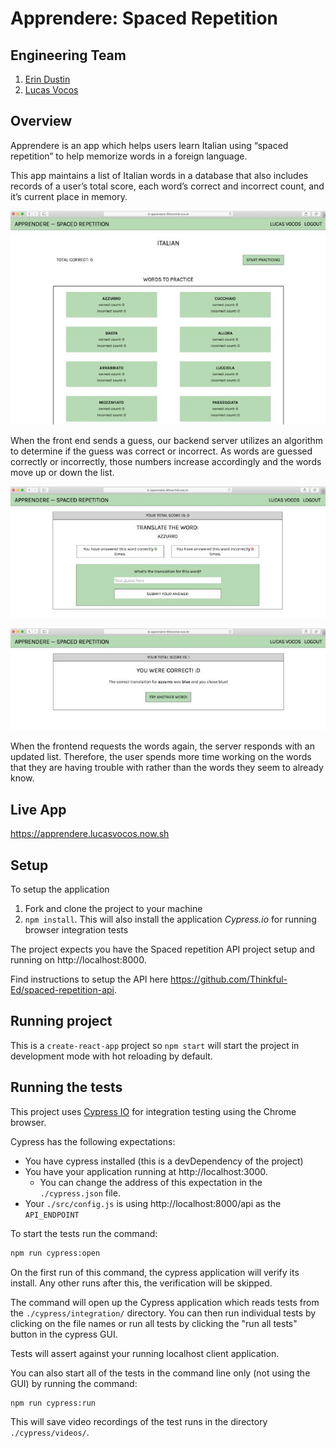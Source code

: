 # Apprendere: Spaced Repetition

## Engineering Team

1. [Erin Dustin](https://github.com/erincdustin)
2. [Lucas Vocos](https://github.com/lucasvocos)

## Overview

Apprendere is an app which helps users learn Italian using “spaced repetition” to help memorize words in a foreign language.

This app maintains a list of Italian words in a database that also includes records of a user’s total score, each word’s correct and incorrect count, and it’s current place in memory.

![Flashcard List](/src/images/flashcard-list.JPG "List of user flashcards")

When the front end sends a guess, our backend server utilizes an algorithm to determine if the guess was correct or incorrect. As words are guessed correctly or incorrectly, those numbers increase accordingly and the words move up or down the list.

![Flashcard Guess](/src/images/flashcard-guess.JPG "User sees success rate of guessing current word and is prompted for guess")

![Flashcard Response](/src/images/flashcard-response.JPG "App evaluates user answer and proceeds to next card")

When the frontend requests the words again, the server responds with an updated list. Therefore, the user spends more time working on the words that they are having trouble with rather than the words they seem to already know.

## Live App

https://apprendere.lucasvocos.now.sh

## Setup

To setup the application

1. Fork and clone the project to your machine
2. `npm install`. This will also install the application *Cypress.io* for running browser integration tests

The project expects you have the Spaced repetition API project setup and running on http://localhost:8000.

Find instructions to setup the API here https://github.com/Thinkful-Ed/spaced-repetition-api.

## Running project

This is a `create-react-app` project so `npm start` will start the project in development mode with hot reloading by default.

## Running the tests

This project uses [Cypress IO](https://docs.cypress.io) for integration testing using the Chrome browser.

Cypress has the following expectations:

- You have cypress installed (this is a devDependency of the project)
- You have your application running at http://localhost:3000.
  - You can change the address of this expectation in the `./cypress.json` file.
- Your `./src/config.js` is using http://localhost:8000/api as the `API_ENDPOINT`

To start the tests run the command:

```bash
npm run cypress:open
```

On the first run of this command, the cypress application will verify its install. Any other runs after this, the verification will be skipped.

The command will open up the Cypress application which reads tests from the `./cypress/integration/` directory. You can then run individual tests by clicking on the file names or run all tests by clicking the "run all tests" button in the cypress GUI.

Tests will assert against your running localhost client application.

You can also start all of the tests in the command line only (not using the GUI) by running the command:

```bash
npm run cypress:run
```

This will save video recordings of the test runs in the directory `./cypress/videos/`.
